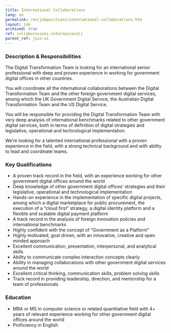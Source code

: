 ```yaml
---
title: International Collaborations
lang: en
permalink: /en/jobpositions/international-collaborations.htm
layout: job
archived: true
ref: collaborazioni-internazionali
parent_ref: join-us
---
```


### Description & Responsibilities
The Digital Transformation Team is looking for an international senior professional with deep and proven experience in working for government digital offices in other countries.

You will coordinate all the international collaborations between the Digital Transformation Team and the other foreign government digital services, among which the UK Government Digital Service, the Australian Digital Transformation Team and the US Digital Service.

You will be responsible for providing the Digital Transformation Team with very deep analysis of international benchmarks related to other government digital services, both in terms of definition of digital strategies and legislative, operational and technological implementation.

We’re looking for a talented international professional with a proven experience in the field,  with a strong technical background and with ability to lead and coordinate teams.


### Key Qualifications
- A proven track record in the field, with an experience working for other government digital offices around the world
- Deep knowledge of other government digital offices’  strategies and their legislative, operational and technological implementation
- Hands-on experience in the implementation of specific digital projects, among which a digital marketplace for public procurement, the execution of a “cloud first” strategy, a digital identity platform and a flexible and scalable digital payment platform
- A track record in the analysis of foreign innovation policies and international benchmarks
- Highly confident with the concept of “Government as a Platform”
- Highly motivated, goal driven, with an innovative, creative and open minded approach
- Excellent communication, presentation, interpersonal, and analytical skills
- Ability to communicate complex interaction concepts clearly
- Ability in managing collaborations with other government digital services around the world
- Excellent critical thinking, communication skills, problem solving skills
- Track record in providing leadership, direction, and mentorship for a team of professionals

### Education
- MBA or MS in computer science or related quantitative field with 4+ years of relevant experience working for other government digital offices around the world
- Proficiency in English
